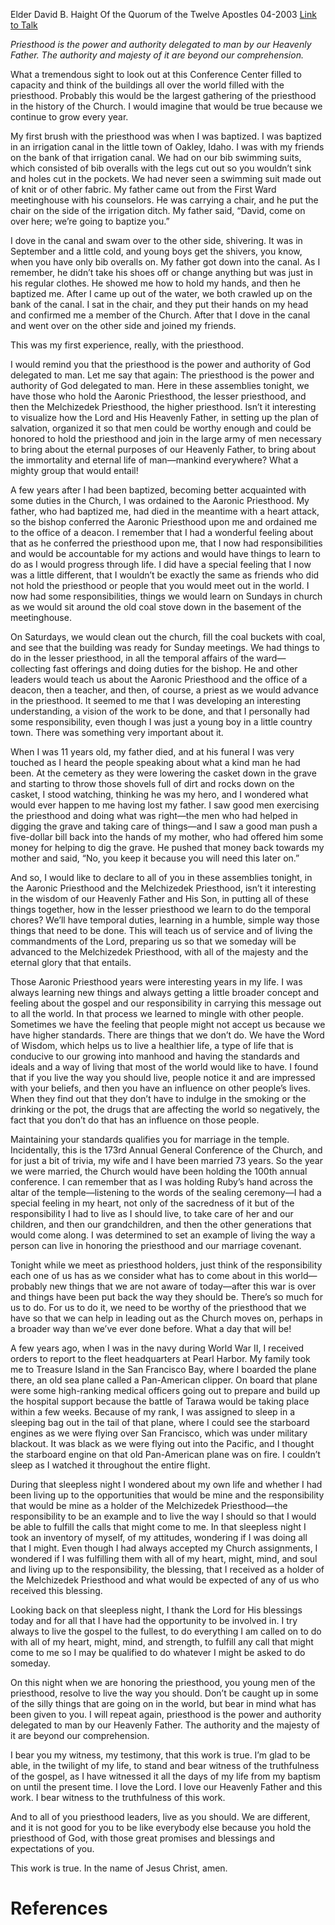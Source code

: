Elder David B. Haight
Of the Quorum of the Twelve Apostles
04-2003
[Link to Talk](https://www.churchofjesuschrist.org/study/general-conference/2003/04/growing-into-the-priesthood?lang=eng)

_Priesthood is the power and authority delegated to man by our Heavenly Father. The authority and majesty of it are beyond our comprehension._

What a tremendous sight to look out at this Conference Center filled to capacity and think of the buildings all over the world filled with the priesthood. Probably this would be the largest gathering of the priesthood in the history of the Church. I would imagine that would be true because we continue to grow every year.

My first brush with the priesthood was when I was baptized. I was baptized in an irrigation canal in the little town of Oakley, Idaho. I was with my friends on the bank of that irrigation canal. We had on our bib swimming suits, which consisted of bib overalls with the legs cut out so you wouldn’t sink and holes cut in the pockets. We had never seen a swimming suit made out of knit or of other fabric. My father came out from the First Ward meetinghouse with his counselors. He was carrying a chair, and he put the chair on the side of the irrigation ditch. My father said, “David, come on over here; we’re going to baptize you.”

I dove in the canal and swam over to the other side, shivering. It was in September and a little cold, and young boys get the shivers, you know, when you have only bib overalls on. My father got down into the canal. As I remember, he didn’t take his shoes off or change anything but was just in his regular clothes. He showed me how to hold my hands, and then he baptized me. After I came up out of the water, we both crawled up on the bank of the canal. I sat in the chair, and they put their hands on my head and confirmed me a member of the Church. After that I dove in the canal and went over on the other side and joined my friends.

This was my first experience, really, with the priesthood.

I would remind you that the priesthood is the power and authority of God delegated to man. Let me say that again: The priesthood is the power and authority of God delegated to man. Here in these assemblies tonight, we have those who hold the Aaronic Priesthood, the lesser priesthood, and then the Melchizedek Priesthood, the higher priesthood. Isn’t it interesting to visualize how the Lord and His Heavenly Father, in setting up the plan of salvation, organized it so that men could be worthy enough and could be honored to hold the priesthood and join in the large army of men necessary to bring about the eternal purposes of our Heavenly Father, to bring about the immortality and eternal life of man—mankind everywhere? What a mighty group that would entail!

A few years after I had been baptized, becoming better acquainted with some duties in the Church, I was ordained to the Aaronic Priesthood. My father, who had baptized me, had died in the meantime with a heart attack, so the bishop conferred the Aaronic Priesthood upon me and ordained me to the office of a deacon. I remember that I had a wonderful feeling about that as he conferred the priesthood upon me, that I now had responsibilities and would be accountable for my actions and would have things to learn to do as I would progress through life. I did have a special feeling that I now was a little different, that I wouldn’t be exactly the same as friends who did not hold the priesthood or people that you would meet out in the world. I now had some responsibilities, things we would learn on Sundays in church as we would sit around the old coal stove down in the basement of the meetinghouse.

On Saturdays, we would clean out the church, fill the coal buckets with coal, and see that the building was ready for Sunday meetings. We had things to do in the lesser priesthood, in all the temporal affairs of the ward—collecting fast offerings and doing duties for the bishop. He and other leaders would teach us about the Aaronic Priesthood and the office of a deacon, then a teacher, and then, of course, a priest as we would advance in the priesthood. It seemed to me that I was developing an interesting understanding, a vision of the work to be done, and that I personally had some responsibility, even though I was just a young boy in a little country town. There was something very important about it.

When I was 11 years old, my father died, and at his funeral I was very touched as I heard the people speaking about what a kind man he had been. At the cemetery as they were lowering the casket down in the grave and starting to throw those shovels full of dirt and rocks down on the casket, I stood watching, thinking he was my hero, and I wondered what would ever happen to me having lost my father. I saw good men exercising the priesthood and doing what was right—the men who had helped in digging the grave and taking care of things—and I saw a good man push a five-dollar bill back into the hands of my mother, who had offered him some money for helping to dig the grave. He pushed that money back towards my mother and said, “No, you keep it because you will need this later on.”

And so, I would like to declare to all of you in these assemblies tonight, in the Aaronic Priesthood and the Melchizedek Priesthood, isn’t it interesting in the wisdom of our Heavenly Father and His Son, in putting all of these things together, how in the lesser priesthood we learn to do the temporal chores? We’ll have temporal duties, learning in a humble, simple way those things that need to be done. This will teach us of service and of living the commandments of the Lord, preparing us so that we someday will be advanced to the Melchizedek Priesthood, with all of the majesty and the eternal glory that that entails.

Those Aaronic Priesthood years were interesting years in my life. I was always learning new things and always getting a little broader concept and feeling about the gospel and our responsibility in carrying this message out to all the world. In that process we learned to mingle with other people. Sometimes we have the feeling that people might not accept us because we have higher standards. There are things that we don’t do. We have the Word of Wisdom, which helps us to live a healthier life, a type of life that is conducive to our growing into manhood and having the standards and ideals and a way of living that most of the world would like to have. I found that if you live the way you should live, people notice it and are impressed with your beliefs, and then you have an influence on other people’s lives. When they find out that they don’t have to indulge in the smoking or the drinking or the pot, the drugs that are affecting the world so negatively, the fact that you don’t do that has an influence on those people.

Maintaining your standards qualifies you for marriage in the temple. Incidentally, this is the 173rd Annual General Conference of the Church, and for just a bit of trivia, my wife and I have been married 73 years. So the year we were married, the Church would have been holding the 100th annual conference. I can remember that as I was holding Ruby’s hand across the altar of the temple—listening to the words of the sealing ceremony—I had a special feeling in my heart, not only of the sacredness of it but of the responsibility I had to live as I should live, to take care of her and our children, and then our grandchildren, and then the other generations that would come along. I was determined to set an example of living the way a person can live in honoring the priesthood and our marriage covenant.

Tonight while we meet as priesthood holders, just think of the responsibility each one of us has as we consider what has to come about in this world—probably new things that we are not aware of today—after this war is over and things have been put back the way they should be. There’s so much for us to do. For us to do it, we need to be worthy of the priesthood that we have so that we can help in leading out as the Church moves on, perhaps in a broader way than we’ve ever done before. What a day that will be!

A few years ago, when I was in the navy during World War II, I received orders to report to the fleet headquarters at Pearl Harbor. My family took me to Treasure Island in the San Francisco Bay, where I boarded the plane there, an old sea plane called a Pan-American clipper. On board that plane were some high-ranking medical officers going out to prepare and build up the hospital support because the battle of Tarawa would be taking place within a few weeks. Because of my rank, I was assigned to sleep in a sleeping bag out in the tail of that plane, where I could see the starboard engines as we were flying over San Francisco, which was under military blackout. It was black as we were flying out into the Pacific, and I thought the starboard engine on that old Pan-American plane was on fire. I couldn’t sleep as I watched it throughout the entire flight.

During that sleepless night I wondered about my own life and whether I had been living up to the opportunities that would be mine and the responsibility that would be mine as a holder of the Melchizedek Priesthood—the responsibility to be an example and to live the way I should so that I would be able to fulfill the calls that might come to me. In that sleepless night I took an inventory of myself, of my attitudes, wondering if I was doing all that I might. Even though I had always accepted my Church assignments, I wondered if I was fulfilling them with all of my heart, might, mind, and soul and living up to the responsibility, the blessing, that I received as a holder of the Melchizedek Priesthood and what would be expected of any of us who received this blessing.

Looking back on that sleepless night, I thank the Lord for His blessings today and for all that I have had the opportunity to be involved in. I try always to live the gospel to the fullest, to do everything I am called on to do with all of my heart, might, mind, and strength, to fulfill any call that might come to me so I may be qualified to do whatever I might be asked to do someday.

On this night when we are honoring the priesthood, you young men of the priesthood, resolve to live the way you should. Don’t be caught up in some of the silly things that are going on in the world, but bear in mind what has been given to you. I will repeat again, priesthood is the power and authority delegated to man by our Heavenly Father. The authority and the majesty of it are beyond our comprehension.

I bear you my witness, my testimony, that this work is true. I’m glad to be able, in the twilight of my life, to stand and bear witness of the truthfulness of the gospel, as I have witnessed it all the days of my life from my baptism on until the present time. I love the Lord. I love our Heavenly Father and this work. I bear witness to the truthfulness of this work.

And to all of you priesthood leaders, live as you should. We are different, and it is not good for you to be like everybody else because you hold the priesthood of God, with those great promises and blessings and expectations of you.

This work is true. In the name of Jesus Christ, amen.

# References
